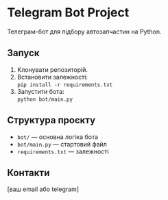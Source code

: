 # Telegram Bot Project

Телеграм-бот для підбору автозапчастин на Python.

## Запуск

1. Клонувати репозиторій.
2. Встановити залежності:  
   `pip install -r requirements.txt`
3. Запустити бота:  
   `python bot/main.py`

## Структура проєкту

- `bot/` — основна логіка бота
- `bot/main.py` — стартовий файл
- `requirements.txt` — залежності

## Контакти

[ваш email або telegram]
